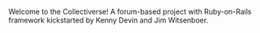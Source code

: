Welcome to the Collectiverse!
A forum-based project with Ruby-on-Rails framework kickstarted by Kenny Devin and Jim Witsenboer.
